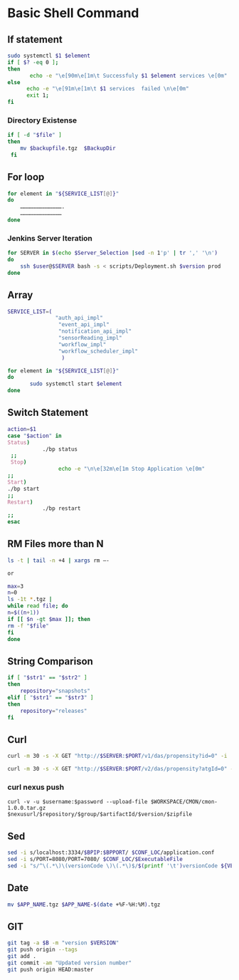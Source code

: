 # Basic Shell Command

## If statement

```bash
sudo systemctl $1 $element
if [ $? -eq 0 ]; 
then
       echo -e "\e[90m\e[1m\t Successfuly $1 $element services \e[0m"
else
      echo -e "\e[91m\e[1m\t $1 services  failed \n\e[0m" 
      exit 1;          
fi
```

### Directory Existense

```bash
if [ -d "$file" ]
then
    mv $backupfile.tgz  $BackupDir
 fi

```

## For loop

```bash
for element in "${SERVICE_LIST[@]}"
do
    ………………………………….
    …………………………………
done
```

### Jenkins Server Iteration

```bash
for SERVER in $(echo $Server_Selection |sed -n 1'p' | tr ',' '\n')
do
    ssh $user@$SERVER bash -s < scripts/Deployment.sh $version prod 
done

```

## Array

```bash
SERVICE_LIST=(
               "auth_api_impl"
                "event_api_impl" 
                "notification_api_impl" 
                "sensorReading_impl" 
                "workflow_impl"
                "workflow_scheduler_impl"
                 )

for element in "${SERVICE_LIST[@]}"
do
       sudo systemctl start $element
done

```

## Switch Statement

```bash
action=$1
case "$action" in
Status) 
           ./bp status
 ;;
 Stop)
                echo -e "\n\e[32m\e[1m Stop Application \e[0m"
;;
Start)
./bp start
;;
Restart)
           ./bp restart
;;
esac

```

## RM Files more than N

```bash
ls -t | tail -n +4 | xargs rm –-

or

max=3
n=0
ls -1t *.tgz |
while read file; do
n=$((n+1))
if [[ $n -gt $max ]]; then
rm -f "$file"
fi
done

```

## String Comparison 

```bash
if [ "$str1" == "$str2" ]
then
   	repository="snapshots"   
elif [ "$str1" == "$str3" ]
then
  	repository="releases"   
fi


```

## Curl

```bash
curl -m 30 -s -X GET "http://$SERVER:$PORT/v1/das/propensity?id=0" -i | head -5

curl -m 30 -s -X GET "http://$SERVER:$PORT/v2/das/propensity?atgId=0" -i | grep 'HTTP/1.1 200 OK' > /dev/null

```

### curl nexus push

```text
curl -v -u $username:$password --upload-file $WORKSPACE/CMON/cmon-1.0.0.tar.gz $nexusurl/$repository/$group/$artifactId/$version/$zipfile
```

## Sed

```bash
sed -i s/localhost:3334/$BPIP:$BPPORT/ $CONF_LOC/application.conf
sed -i s/PORT=8080/PORT=7080/ $CONF_LOC/$ExecutableFile
sed -i "s/^\(.*\)\(versionCode \)\(.*\)$/$(printf '\t')versionCode ${VERSION_CODE_NEW}/g" build.gradle

```

## Date

```bash
mv $APP_NAME.tgz $APP_NAME-$(date +%F-%H:%M).tgz
```

## GIT

```bash
git tag -a $B -m "version $VERSION"
git push origin --tags
git add .
git commit -am "Updated version number"
git push origin HEAD:master
```

